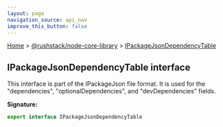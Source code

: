 ```yaml
---
layout: page
navigation_source: api_nav
improve_this_button: false
---
```



[Home](./index.md) &gt; [@rushstack/node-core-library](./node-core-library.md) &gt; [IPackageJsonDependencyTable](./node-core-library.ipackagejsondependencytable.md)

## IPackageJsonDependencyTable interface

This interface is part of the IPackageJson file format. It is used for the "dependencies", "optionalDependencies", and "devDependencies" fields.

<b>Signature:</b>

```typescript
export interface IPackageJsonDependencyTable
```

